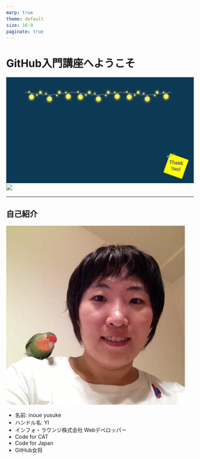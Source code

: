 ```yaml
---
marp: true
theme: default
size: 16:9
paginate: true
---
```


# GitHub入門講座へようこそ

![bg](images/bg.png)
![](white)

---

## 自己紹介

![bg right:40%　w:400　drop-shadow](images/imamurakazuki_square.jpg)

- 名前: inoue yusuke
- ハンドル名: YI
- インフォ・ラウンジ株式会社
Webデベロッパー
- Code for CAT
- Code for Japan
- GitHub女将
